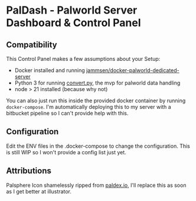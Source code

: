# PalDash - Palworld Server Dashboard & Control Panel

## Compatibility

This Control Panel makes a few assumptions about your Setup:
- Docker installed and running [jammsen/docker-palworld-dedicated-server](https://github.com/jammsen/docker-palworld-dedicated-server)
- Python 3 for running [convert.py](https://github.com/cheahjs/palworld-save-tools/), the mvp for palworld data handling
- node > 21 installed (because why not)

You can also just run this inside the provided docker container by running `docker-compose`.
I'm automatically deploying this to my server with a bitbucket pipeline so I can't provide help with this.

## Configuration

Edit the ENV files in the .docker-compose to change the configuration. This is still WIP so I won't provide a config list just yet.

## Attributions

Palsphere Icon shamelessly ripped from [paldex.io](https://paldex.io/palworld/items/pal-sphere/), I'll replace this as soon as I get better at illustrator.
